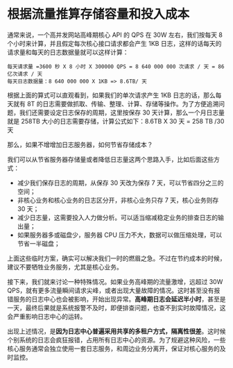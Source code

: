 # 根据流量推算存储容量和投入成本
通常来说，一个高并发网站高峰期核心 API 的 QPS 在 30W 左右，我们按每天 8 个小时来计算，并且假定每次核心接口请求都会产生 1KB 日志，这样的话每天的请求量和每天的日志数据量就可以这样计算：

```
每天请求量 =3600 秒 X 8 小时 X 300000 QPS = 8 640 000 000 次请求 / 天 = 86 亿次请求 / 天
每天日志数据量：8 640 000 000 X 1KB => 8.6TB/ 天
```

根据上面的算式可以直观看到，如果我们的单次请求产生 1KB 日志的话，那么每天就有 8T 的日志需要做抓取、传输、整理、计算、存储等操作。为了方便追溯问题，我们还需要设定日志保存的周期，这里按保存 30 天计算，那么一个月日志量就是 258TB 大小的日志需要存储，计算公式如下：8.6TB X 30 天 = 258 TB /30 天

那么，如果不增增加日志服务器，如何节省存储成本？

我们可以从节省服务器存储量或者降低日志量这两个思路入手，比如后面这些方式：
- 减少我们保存日志的周期，从保存 30 天改为保存 7 天，可以节省四分之三的空间；
- 非核心业务和核心业务的日志区分开，非核心业务只存 7 天，核心业务则存 30 天；
- 减少日志量，这需要投入人力做分析。可以适当缩减稳定业务的排查日志的输出量；
- 如果服务器多或磁盘少，服务器 CPU 压力不大，数据可以做压缩处理，可以节省一半磁盘；

上面这些临时方案，确实可以解决我们一时的燃眉之急。不过在节约成本的时候，建议不要牺牲业务服务，尤其是核心业务。

接下来，我们就来讨论一种特殊情况。如果业务高峰期的流量激增，远超过 30W QPS，就有更多流量瞬间请求尖峰，或者出现大量故障的情况。这时甚至没有报错服务的日志中心也会被影响，开始出现异常。**高峰期日志会延迟半小时**，甚至是一天，最终后果就是系统报警不及时，即便排查问题，也查不到实时故障情况，这会严重影响日志中心的运转。

出现上述情况，是**因为日志中心普遍采用共享的多租户方式，隔离性很差**。这时候个别系统的日志会疯狂报错，占用所有日志中心的资源。为了规避这种风险，一些核心服务通常会独立使用一套日志服务，和周边业务分离开，保证对核心服务的及时监控。